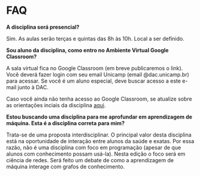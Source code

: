 # FAQ

**A disciplina será presencial?**

Sim. As aulas serão terças e quintas das 8h às 10h. Local a ser definido.

**Sou aluno da disciplina, como entro no Ambiente Virtual Google Classroom?**

A sala virtual fica no Google Classroom (em breve publicaremos o link). Você deverá fazer login com seu email Unicamp (email @dac.unicamp.br) para acessar. Se você é um aluno especial, deve buscar acesso a este e-mail junto à DAC.

Caso você ainda não tenha acesso ao Google Classroom, se atualize sobre as orientações inciais da disciplina [aqui](landing.md).

**Estou buscando uma disciplina para me aprofundar em aprendizagem de máquina. Esta é a disciplina correta para mim?**

Trata-se de uma proposta interdisciplinar. O principal valor desta disciplina está na oportunidade de interação entre alunos da saúde e exatas. Por essa razão, não é uma disciplina com foco em programação (apesar de que alunos com conhecimento possam usá-la). Nesta edição o foco será em ciência de redes. Será feito um debate de como a aprendizagem de máquina interage com grafos de conhecimento.
